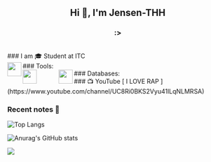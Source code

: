 
<h2 align="center">Hi 👋, I'm Jensen-THH</h2>
<h3 align="center">:></h3>

<br />
### I am 🎓 Student  at ITC

<br>
### Tools:
<img align='left' height="32" width="32" src="https://cdn.jsdelivr.net/npm/simple-icons@4.8.0/icons/visualstudiocode.svg" />
<br>
### Databases:
<img align='left' height="32" width="32" src="https://cdn.jsdelivr.net/npm/simple-icons@4.8.0/icons/mongodb.svg" style="margin-right:50px" /> 
  
<img align='left' height="32" width="32" src="https://cdn.jsdelivr.net/npm/simple-icons@4.8.0/icons/mysql.svg" />
<br>
### 📺 YouTube
[ I LOVE RAP ](https://www.youtube.com/channel/UC8Ri0BKS2Vyu41lLqNLMRSA)
<br>
<!-- ![Profile Views](http://img.shields.io/badge/Profile%20Views-536-blue) -->

### Recent notes 📝
![Top Langs](https://github-readme-stats.vercel.app/api/top-langs/?username=jensen-thh&layout=compact)

![Anurag's GitHub stats](https://github-readme-stats.vercel.app/api?username=jensen-thh&show_icons=true&count_private=true&theme=gruvbox)

![](https://komarev.com/ghpvc/?username=jensen-thh&color=brightgreen)

